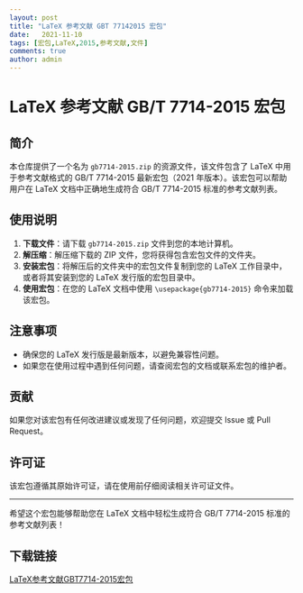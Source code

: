 ```yaml
---
layout: post
title: "LaTeX 参考文献 GBT 77142015 宏包"
date:   2021-11-10
tags: [宏包,LaTeX,2015,参考文献,文件]
comments: true
author: admin
---
```

# LaTeX 参考文献 GB/T 7714-2015 宏包

## 简介

本仓库提供了一个名为 `gb7714-2015.zip` 的资源文件，该文件包含了 LaTeX 中用于参考文献格式的 GB/T 7714-2015 最新宏包（2021 年版本）。该宏包可以帮助用户在 LaTeX 文档中正确地生成符合 GB/T 7714-2015 标准的参考文献列表。

## 使用说明

1. **下载文件**：请下载 `gb7714-2015.zip` 文件到您的本地计算机。
2. **解压缩**：解压缩下载的 ZIP 文件，您将获得包含宏包文件的文件夹。
3. **安装宏包**：将解压后的文件夹中的宏包文件复制到您的 LaTeX 工作目录中，或者将其安装到您的 LaTeX 发行版的宏包目录中。
4. **使用宏包**：在您的 LaTeX 文档中使用 `\usepackage{gb7714-2015}` 命令来加载该宏包。

## 注意事项

- 确保您的 LaTeX 发行版是最新版本，以避免兼容性问题。
- 如果您在使用过程中遇到任何问题，请查阅宏包的文档或联系宏包的维护者。

## 贡献

如果您对该宏包有任何改进建议或发现了任何问题，欢迎提交 Issue 或 Pull Request。

## 许可证

该宏包遵循其原始许可证，请在使用前仔细阅读相关许可证文件。

---

希望这个宏包能够帮助您在 LaTeX 文档中轻松生成符合 GB/T 7714-2015 标准的参考文献列表！

## 下载链接

[LaTeX参考文献GBT7714-2015宏包](https://pan.quark.cn/s/cf455f0abeca)
